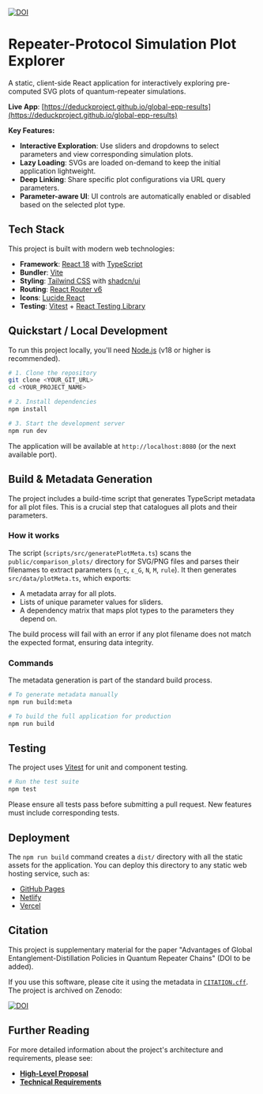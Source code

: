 [![DOI](https://zenodo.org/badge/DOI/10.5281/zenodo.17292576.svg)](https://doi.org/10.5281/zenodo.17292576)

# Repeater-Protocol Simulation Plot Explorer

A static, client-side React application for interactively exploring pre-computed SVG plots of quantum-repeater simulations.

**Live App**: [https://deduckproject.github.io/global-epp-results](https://deduckproject.github.io/global-epp-results)

**Key Features:**
- **Interactive Exploration**: Use sliders and dropdowns to select parameters and view corresponding simulation plots.
- **Lazy Loading**: SVGs are loaded on-demand to keep the initial application lightweight.
- **Deep Linking**: Share specific plot configurations via URL query parameters.
- **Parameter-aware UI**: UI controls are automatically enabled or disabled based on the selected plot type.

## Tech Stack

This project is built with modern web technologies:

- **Framework**: [React 18](https://reactjs.org/) with [TypeScript](https://www.typescriptlang.org/)
- **Bundler**: [Vite](https://vitejs.dev/)
- **Styling**: [Tailwind CSS](https://tailwindcss.com/) with [shadcn/ui](https://ui.shadcn.com/)
- **Routing**: [React Router v6](https://reactrouter.com/)
- **Icons**: [Lucide React](https://lucide.dev/guide/packages/lucide-react)
- **Testing**: [Vitest](https://vitest.dev/) + [React Testing Library](https://testing-library.com/docs/react-testing-library/intro/)

## Quickstart / Local Development

To run this project locally, you'll need [Node.js](https://nodejs.org/en/) (v18 or higher is recommended).

```sh
# 1. Clone the repository
git clone <YOUR_GIT_URL>
cd <YOUR_PROJECT_NAME>

# 2. Install dependencies
npm install

# 3. Start the development server
npm run dev
```

The application will be available at `http://localhost:8080` (or the next available port).

## Build & Metadata Generation

The project includes a build-time script that generates TypeScript metadata for all plot files. This is a crucial step that catalogues all plots and their parameters.

### How it works

The script (`scripts/src/generatePlotMeta.ts`) scans the `public/comparison_plots/` directory for SVG/PNG files and parses their filenames to extract parameters (`η_c`, `ε_G`, `N`, `M`, `rule`). It then generates `src/data/plotMeta.ts`, which exports:

- A metadata array for all plots.
- Lists of unique parameter values for sliders.
- A dependency matrix that maps plot types to the parameters they depend on.

The build process will fail with an error if any plot filename does not match the expected format, ensuring data integrity.

### Commands

The metadata generation is part of the standard build process.

```bash
# To generate metadata manually
npm run build:meta

# To build the full application for production
npm run build
```

## Testing

The project uses [Vitest](https://vitest.dev/) for unit and component testing.

```bash
# Run the test suite
npm test
```

Please ensure all tests pass before submitting a pull request. New features must include corresponding tests.

## Deployment

The `npm run build` command creates a `dist/` directory with all the static assets for the application. You can deploy this directory to any static web hosting service, such as:

- [GitHub Pages](https://pages.github.com/)
- [Netlify](https://www.netlify.com/)
- [Vercel](https://vercel.com/)

## Citation

This project is supplementary material for the paper "Advantages of Global Entanglement-Distillation Policies in Quantum Repeater Chains" (DOI to be added).

If you use this software, please cite it using the metadata in [`CITATION.cff`](./CITATION.cff). The project is archived on Zenodo:

[![DOI](https://zenodo.org/badge/DOI/10.5281/zenodo.17292576.svg)](https://doi.org/10.5281/zenodo.17292576)

## Further Reading

For more detailed information about the project's architecture and requirements, please see:

- [**High-Level Proposal**](./ai_docs/proposal.md)
- [**Technical Requirements**](./ai_docs/requirements.md)
